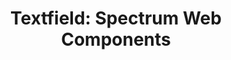 ---
layout: examples.njk
title: 'Textfield: Spectrum Web Components'
displayName: Textfield
componentName: textfield
componentHeading: sp-textfield
tags:
- component-examples
---